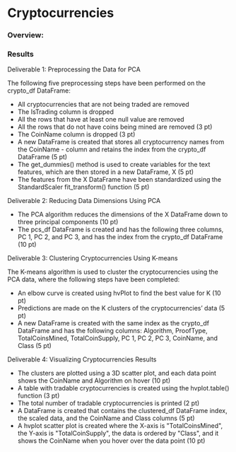 # Cryptocurrencies

### Overview:



### Results

Deliverable 1: Preprocessing the Data for PCA

The following five preprocessing steps have been performed on the crypto_df DataFrame:
- All cryptocurrencies that are not being traded are removed
- The IsTrading column is dropped
- All the rows that have at least one null value are removed 
- All the rows that do not have coins being mined are removed (3 pt)
- The CoinName column is dropped (3 pt)
- A new DataFrame is created that stores all cryptocurrency names from the CoinName - column and retains the index from the crypto_df DataFrame (5 pt)
- The get_dummies() method is used to create variables for the text features, which are then stored in a new DataFrame, X (5 pt)
- The features from the X DataFrame have been standardized using the StandardScaler fit_transform() function (5 pt)

Deliverable 2: Reducing Data Dimensions Using PCA

- The PCA algorithm reduces the dimensions of the X DataFrame down to three principal components (10 pt)
- The pcs_df DataFrame is created and has the following three columns, PC 1, PC 2, and PC 3, and has the index from the crypto_df DataFrame (10 pt)

Deliverable 3: Clustering Cryptocurrencies Using K-means

The K-means algorithm is used to cluster the cryptocurrencies using the PCA data, where the following steps have been completed:
- An elbow curve is created using hvPlot to find the best value for K (10 pt)
- Predictions are made on the K clusters of the cryptocurrencies’ data (5 pt)
- A new DataFrame is created with the same index as the crypto_df DataFrame and has the following columns: Algorithm, ProofType, TotalCoinsMined, TotalCoinSupply, PC 1, PC 2, PC 3, CoinName, and Class (5 pt)



Deliverable 4: Visualizing Cryptocurrencies Results

- The clusters are plotted using a 3D scatter plot, and each data point shows the CoinName and Algorithm on hover (10 pt)
- A table with tradable cryptocurrencies is created using the hvplot.table() function (3 pt)
- The total number of tradable cryptocurrencies is printed (2 pt)
- A DataFrame is created that contains the clustered_df DataFrame index, the scaled data, and the CoinName and Class columns (5 pt)
- A hvplot scatter plot is created where the X-axis is "TotalCoinsMined", the Y-axis is "TotalCoinSupply", the data is ordered by "Class", and it shows the CoinName when you hover over the data point (10 pt)